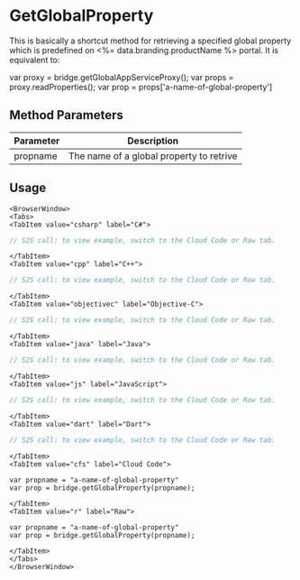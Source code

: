 # GetGlobalProperty

This is basically a shortcut method for retrieving a specified global property which is predefined on <%= data.branding.productName %> portal.
It is equivalent to:

var proxy = bridge.getGlobalAppServiceProxy();
var props = proxy.readProperties();
var prop = props['a-name-of-global-property']

## Method Parameters
Parameter | Description
--------- | -----------
propname | The name of a global property to retrive

## Usage

```mdx-code-block
<BrowserWindow>
<Tabs>
<TabItem value="csharp" label="C#">
```

```csharp
// S2S call: to view example, switch to the Cloud Code or Raw tab.
```

```mdx-code-block
</TabItem>
<TabItem value="cpp" label="C++">
```

```cpp
// S2S call: to view example, switch to the Cloud Code or Raw tab.
```

```mdx-code-block
</TabItem>
<TabItem value="objectivec" label="Objective-C">
```

```objectivec
// S2S call: to view example, switch to the Cloud Code or Raw tab.
```

```mdx-code-block
</TabItem>
<TabItem value="java" label="Java">
```

```java
// S2S call: to view example, switch to the Cloud Code or Raw tab.
```

```mdx-code-block
</TabItem>
<TabItem value="js" label="JavaScript">
```

```javascript
// S2S call: to view example, switch to the Cloud Code or Raw tab.
```

```mdx-code-block
</TabItem>
<TabItem value="dart" label="Dart">
```

```dart
// S2S call: to view example, switch to the Cloud Code or Raw tab.
```

```mdx-code-block
</TabItem>
<TabItem value="cfs" label="Cloud Code">
```

```cfscript
var propname = "a-name-of-global-property"
var prop = bridge.getGlobalProperty(propname);
```

```mdx-code-block
</TabItem>
<TabItem value="r" label="Raw">
```

```cfscript
var propname = "a-name-of-global-property"
var prop = bridge.getGlobalProperty(propname);
```

```mdx-code-block
</TabItem>
</Tabs>
</BrowserWindow>
```

